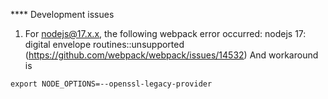 **** Development issues
1. For nodejs@17.x.x, the following webpack error occurred:
nodejs 17: digital envelope routines::unsupported (https://github.com/webpack/webpack/issues/14532)
And workaround is 
```
export NODE_OPTIONS=--openssl-legacy-provider
```



